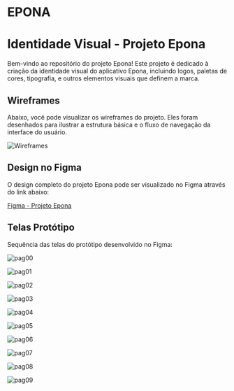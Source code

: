 # EPONA

# Identidade Visual - Projeto Epona

Bem-vindo ao repositório do projeto Epona! Este projeto é dedicado à criação da identidade visual do aplicativo Epona, incluindo logos, paletas de cores, tipografia, e outros elementos visuais que definem a marca.

## Wireframes

Abaixo, você pode visualizar os wireframes do projeto. Eles foram desenhados para ilustrar a estrutura básica e o fluxo de navegação da interface do usuário.

![Wireframes](.//Identidade%20Visual02.png)  


## Design no Figma

O design completo do projeto Epona pode ser visualizado no Figma através do link abaixo:

[Figma - Projeto Epona](https://www.figma.com/proto/fIX2oSxePMEIrNzklt3nEP/Epona?node-id=2-43&t=WXRqUQJDRVOZOkPi-1)

## Telas Protótipo

Sequência das telas do protótipo desenvolvido no Figma:

![pag00](./pag00.png)

![pag01](./pag01.png)

![pag02](./pag02.png)

![pag03](./pag03.png)

![pag04](./pag04.png)

![pag05](./pag05.png)

![pag06](./pag06.png)

![pag07](./pag07.png)

![pag08](./pag08.png)

![pag09](./pag09.png)
